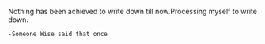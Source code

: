 Nothing has been achieved to write down till now.Processing myself to write down.

``` -Someone Wise said that once ```